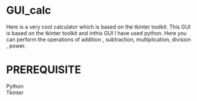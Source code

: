 # GUI_calc
Here is a very cool calculator which is based on the tkinter toolkit. 
This GUI is based on the tkinter toolkit and inthis GUI I have used python.
Here you can perform the operations of addition , subtraction, multiplication, division , power. 

<h1> PREREQUISITE </h1>
Python<br>
Tkinter
